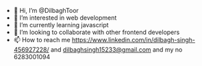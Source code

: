 - 👋 Hi, I’m @DilbaghToor
- 👀 I’m interested in web development
- 🌱 I’m currently learning javascript
- 💞️ I’m looking to collaborate with other frontend developers
- 📫 How to reach me https://www.linkedin.com/in/dilbagh-singh-456927228/ and dilbaghsingh15233@gmail.com and my no 6283001094

